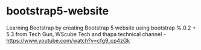 # bootstrap5-website
 Learning Bootstrap by creating Bootstrap 5 website using bootstrap %.0.2 + 5.3 from Tech Gun, WScube Tech and thapa technical channel - https://www.youtube.com/watch?v=cfg9_cp4zGk
